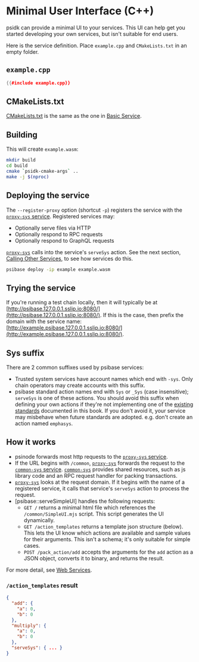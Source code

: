 # Minimal User Interface (C++)

psidk can provide a minimal UI to your services. This UI can help get you started developing your own services, but isn't suitable for end users.

Here is the service definition. Place `example.cpp` and `CMakeLists.txt` in an empty folder.

## `example.cpp`

```cpp
{{#include example.cpp}}
```

## CMakeLists.txt

[CMakeLists.txt](CMakeLists.txt) is the same as the one in [Basic Service](../basic/).

## Building

This will create `example.wasm`:

```sh
mkdir build
cd build
cmake `psidk-cmake-args` ..
make -j $(nproc)
```

## Deploying the service

The `--register-proxy` option (shortcut `-p`) registers the service with the [`proxy-sys` service](../../system-service/proxy-sys.md). Registered services may:

- Optionally serve files via HTTP
- Optionally respond to RPC requests
- Optionally respond to GraphQL requests

[`proxy-sys`](../../system-service/proxy-sys.md) calls into the service's `serveSys` action. See the next section, [Calling Other Services](../calling/), to see how services do this.

```sh
psibase deploy -ip example example.wasm
```

## Trying the service

If you're running a test chain locally, then it will typically be at [http://psibase.127.0.0.1.sslip.io:8080/](http://psibase.127.0.0.1.sslip.io:8080/). If this is the case, then prefix the domain with the service name: [http://example.psibase.127.0.0.1.sslip.io:8080/](http://example.psibase.127.0.0.1.sslip.io:8080/).

## Sys suffix

There are 2 common suffixes used by psibase services:

- Trusted system services have account names which end with `-sys`. Only chain operators may create accounts with this suffix.
- psibase standard action names end with `Sys` or `_Sys` (case insensitive); `serveSys` is one of these actions. You should avoid this suffix when defining your own actions if they're not implementing one of the [existing standards](../../standards/actions.html) documented in this book. If you don't avoid it, your service may misbehave when future standards are adopted. e.g. don't create an action named `emphasys`.

## How it works

- psinode forwards most http requests to the [`proxy-sys` service](../../system-service/proxy-sys.md).
- If the URL begins with `/common`, [`proxy-sys`](../../system-service/proxy-sys.md) forwards the request to the [`common-sys` service](../../system-service/common-sys.md). [`common-sys`](../../system-service/common-sys.md) provides shared resources, such as js library code and an RPC request handler for packing transactions.
- [`proxy-sys`](../../system-service/proxy-sys.md) looks at the request domain. If it begins with the name of a registered service, it calls that service's `serveSys` action to process the request.
- [psibase::serveSimpleUI] handles the following requests:
  - `GET /` returns a minimal html file which references the `/common/SimpleUI.mjs` script. This script generates the UI dynamically.
  - `GET /action_templates` returns a template json structure (below). This lets the UI know which actions are available and sample values for their arguments. This isn't a schema; it's only suitable for simple cases.
  - `POST /pack_action/add` accepts the arguments for the `add` action as a JSON object, converts it to binary, and returns the result.

For more detail, see [Web Services](../reference/web-services.html).

### `/action_templates` result

```json
{
  "add": {
    "a": 0,
    "b": 0
  },
  "multiply": {
    "a": 0,
    "b": 0
  },
  "serveSys": { ... }
}
```
